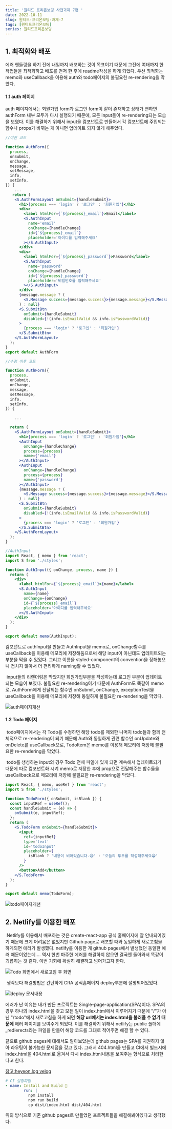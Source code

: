 ```yaml
---
title: '원티드 프리온보딩 사전과제 7편 '
date: 2022-10-11
slug: 원티드-프리온보딩-과제-7
tags: [원티드프리온보딩]
series: 원티드프리온보딩
---
```


## 1. 최적화와 배포

에러 핸들링을 하기 전에 내일까지 배포하는 것이 목표이기 때문에 그전에 여태까지 한 작업들을 최적화하고 배포를 먼저 한 후에 readme작성을 하게 되었다. 우선 최적화는 memo와 useCallback을 이용해 auth와 todo페이지의 불필요한 re-rendering을 막았다.

#### 1.1 auth 페이지

 auth 페이지에서는 회원가입 form과 로그인 form이 같이 존재하고 상태가 변하면 authForm 내부 모두가 다시 실행되기 때문에, 모든 input들이 re-rendering되는 모습을 보였다. 이를 해결하기 위해서 input을 컴포넌트로 만들어서 각 컴포넌트에 주입되는 함수나 props가 바뀌는 게 아니면 업데이트 되지 않게 해주었다.

```jsx
//이전 코드

function AuthForm({
  process,
  onSubmit,
  onChange,
  message,
  setMessage,
  info,
  setInfo,
}) {
	...
   return (
    <S.AuthFormLayout onSubmit={handleSubmit}>
      <h1>{process === 'login' ? '로그인' : '회원가입'}</h1>
      <div>
        <label htmlFor={`${process}_email`}>Email</label>
        <S.AuthInput
          name='email'
          onChange={handleChange}
          id={`${process}_email`}
          placeholder='아이디를 입력해주세요'
        ></S.AuthInput>
      </div>
      <div>
        <label htmlFor={`${process}_password`}>Password</label>
        <S.AuthInput
          name='password'
          onChange={handleChange}
          id={`${process}_password`}
          placeholder='비밀번호를 입력해주세요'
        ></S.AuthInput>
      </div>
      {message.message ? (
        <S.Message success={message.success}>{message.message}</S.Message>
      ) : null}
      <S.SubmitBtn
        onSubmit={handleSubmit}
        disabled={!(info.isEmailValid && info.isPasswordValid)}
      >
        {process === 'login' ? '로그인' : '회원가입'}
      </S.SubmitBtn>
    </S.AuthFormLayout>
  );
}
export default AuthForm

//수정 이후 코드

function AuthForm({
  process,
  onSubmit,
  onChange,
  message,
  setMessage,
  info,
  setInfo,
}) {

	...

  return (
    <S.AuthFormLayout onSubmit={handleSubmit}>
      <h1>{process === 'login' ? '로그인' : '회원가입'}</h1>
      <AuthInput
        onChange={handleChange}
        process={process}
        name={'email'}
      ></AuthInput>
      <AuthInput
        onChange={handleChange}
        process={process}
        name={'password'}
      ></AuthInput>
      {message.message ? (
        <S.Message success={message.success}>{message.message}</S.Message>
      ) : null}
      <S.SubmitBtn
        onSubmit={handleSubmit}
        disabled={!(info.isEmailValid && info.isPasswordValid)}
      >
        {process === 'login' ? '로그인' : '회원가입'}
      </S.SubmitBtn>
    </S.AuthFormLayout>
  );
}

//AuthInput
import React, { memo } from 'react';
import S from './styles';

function AuthInput({ onChange, process, name }) {
  return (
    <div>
      <label htmlFor={`${process}_email`}>{name}</label>
      <S.AuthInput
        name={name}
        onChange={onChange}
        id={`${process}_email`}
        placeholder='아이디를 입력해주세요'
      ></S.AuthInput>
    </div>
  );
}

export default memo(AuthInput);


```

컴포넌트로 authInput을 만들고 AuthInput을 memo로, onChange함수를 useCallback을 이용해 메모리에 저장해둠으로써 해당 input이 아닌데도 업데이트되는 부분을 막을 수 있었다. 그리고 이름을 styled-component의 convention을 정해놓으니 겹치지 않아서 더 편리하게 naming할 수 있었다.

​ input들의 리랜더링은 막았지만 회원가입부분을 작성하는데 로그인 부분이 업데이트 되는 모습이 보였다. 불필요한 re-rendering이기 때문에 AuthForm도 똑같이 memo로, AuthForm에게 전달되는 함수인 onSubmit, onChange, exceptionTest을 useCallback을 이용해 메모리에 저장해 동일하게 불필요한 re-rendering을 막았다.

![auth페이지개선](auth페이지개선.gif)

#### 1.2 Todo 페이지

​ todo페이지에서는 각 Todo를 수정하면 해당 todo를 제외한 나머지 todo들과 함께 전체적으로 re-rendering이 되기 때문에 Auth와 동일하게 관련 함수인 onUpdate와 onDelete를 useCallback으로, TodoItem은 memo를 이용해 메모리에 저장해 불필요한 re-rendering을 막았다.

​ todo를 생성하는 input의 경우 Todo 전체 파일에 있게 되면 계속해서 업데이트되기 때문에 따로 컴포넌트화 시켜 memo로 저장한 후에 prop으로 전달해주는 함수들을 useCallback으로 메모리에 저장해 불필요한 re-rendering을 막았다.

```jsx
import React, { memo, useRef } from 'react';
import S from './styles';

function TodoForm({ onSubmit, isBlank }) {
  const inputRef = useRef();
  const handleSubmit = (e) => {
    onSubmit(e, inputRef);
  };
  return (
    <S.TodoForm onSubmit={handleSubmit}>
      <input
        ref={inputRef}
        type='text'
        id='todoInput'
        placeholder={
          isBlank ? '내용이 비어있습니다.😅' : '오늘의 투두를 작성해주세요😀'
        }
      />
      <button>Add</button>
    </S.TodoForm>
  );
}

export default memo(TodoForm);

```

![todo페이지개선](todo페이지개선.gif)

## 2. Netlify를 이용한 배포

​ Netlify를 이용해서 배포하는 것은 create-react-app 공식 홈페이지에 잘 안내되어있기 때문에 크게 어려움은 없었지만 Github page로 배포할 때와 동일하게 새로고침을 하게되면 에러가 발생했다. netlify를 이용한 게 github pages에서 발생했던 동일한 에러 때문이었는데.... 역시 한번 마주한 에러를 해결하지 않으면 결국엔 돌아와서 똑같이 괴롭히는 것 같다. 이번 기회에 확실히 해결하고 넘어가고자 한다.

![Todo 화면에서 새로고침 후 화면](새로고침후화면.png)

​ 생각보다 해결방법은 간단하게 CRA 공식홈페이지 deploy부분에 설명되어있었다.

![deploy 문서내용](deploy.png)

에러가 난 이유는 내가 만든 프로젝트는 Single-page-application(SPA)이다. SPA의 경우 하나의 index.html을 갖고 모든 일이 index.html에서 이루어지기 때문에 "/"가 아닌 "/todo"에서 새로고침을 하게 되면 **해당 url에서는 index.html을 불러올 수 없기 때문에** 에러 페이지를 보여주게 되었다. 이를 해결하기 위해서 netlify는 public 폴더에 \_redierects라는 파일을 만들어 해당 코드를 그대로 적어주면 해결 할 수 있다.

끝으로 github pages에 대해서도 알아보았는데 github pages는 SPA를 지원하지 않아 라우팅이 불가능한 문제점을 갖고 있다. 그래서 404.html을 만들고 CI에서 빌드시에 index.html을 404.html로 옮겨서 다시 index.html내용을 보여주는 형식으로 처리한다고 한다.

[참고:heyeon.log velog ](https://velog.io/@heyoon/github-pages%EC%97%90%EC%84%9C-%EB%9D%BC%EC%9A%B0%ED%8C%85%EB%90%9C-%ED%8E%98%EC%9D%B4%EC%A7%80%EC%97%90%EC%84%9C-%EC%83%88%EB%A1%9C%EA%B3%A0%EC%B9%A8%EC%8B%9C-404%ED%8E%98%EC%9D%B4%EC%A7%80%EB%A5%BC-%EB%B0%98%ED%99%98%ED%95%A9%EB%8B%88%EB%8B%A4)

```yml
# CI 설정파일
- name: Install and Build 🔧
        run: |
          npm install
          npm run build
          cp dist/index.html dist/404.html
```

위의 방식으로 기존 github pages로 만들었던 프로젝트들을 해결해봐야겠다고 생각했다.
